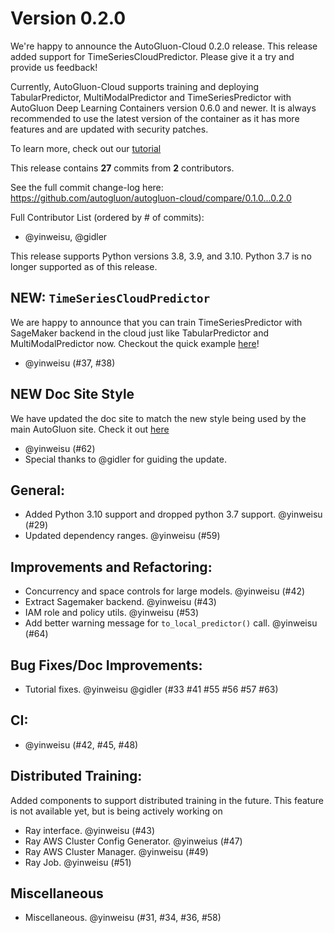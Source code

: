# Version 0.2.0

We're happy to announce the AutoGluon-Cloud 0.2.0 release. This release added support for TimeSeriesCloudPredictor.
Please give it a try and provide us feedback!

Currently, AutoGluon-Cloud supports training and deploying TabularPredictor, MultiModalPredictor and TimeSeriesPredictor with AutoGluon Deep Learning Containers version 0.6.0 and newer.
It is always recommended to use the latest version of the container as it has more features and are updated with security patches.

To learn more, check out our [tutorial](https://auto.gluon.ai/cloud/0.2.0/index.html)

This release contains **27** commits from **2** contributors.

See the full commit change-log here: https://github.com/autogluon/autogluon-cloud/compare/0.1.0...0.2.0

Full Contributor List (ordered by # of commits):
- @yinweisu, @gidler

This release supports Python versions 3.8, 3.9, and 3.10. Python 3.7 is no longer supported as of this release.

## NEW: `TimeSeriesCloudPredictor`

We are happy to announce that you can train TimeSeriesPredictor with SageMaker backend in the cloud just like TabularPredictor and MultiModalPredictor now.
Checkout the quick example [here](https://auto.gluon.ai/cloud/0.2.0/index.html)!
* @yinweisu (#37, #38)

## NEW Doc Site Style

We have updated the doc site to match the new style being used by the main AutoGluon site.
Check it out [here](https://auto.gluon.ai/cloud/stable/index.html)
* @yinweisu (#62)
* Special thanks to @gidler for guiding the update.

## General:
* Added Python 3.10 support and dropped python 3.7 support. @yinweisu (#29)
* Updated dependency ranges. @yinweisu (#59)

## Improvements and Refactoring:
* Concurrency and space controls for large models. @yinweisu (#42)
* Extract Sagemaker backend. @yinweisu (#43)
* IAM role and policy utils. @yinweisu (#53)
* Add better warning message for `to_local_predictor()` call. @yinweisu (#64)

## Bug Fixes/Doc Improvements:
* Tutorial fixes. @yinweisu @gidler (#33 #41 #55 #56 #57 #63)

## CI:
* @yinweisu (#42, #45, #48)

## Distributed Training:
Added components to support distributed training in the future. This feature is not available yet, but is being actively working on
* Ray interface. @yinweisu (#43)
* Ray AWS Cluster Config Generator. @yinweius (#47)
* Ray AWS Cluster Manager. @yinweisu (#49)
* Ray Job. @yinweisu  (#51)

## Miscellaneous
* Miscellaneous. @yinweisu (#31, #34, #36, #58)
